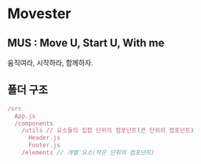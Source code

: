 # Movester

## MUS : Move U, Start U, With me

움직여라, 시작하라, 함께하자.

## 폴더 구조

```js
/src
  App.js
  /components
    /utils // 요소들의 집합 단위의 컴포넌트(큰 단위의 컴포넌트)
      Header.js
      Footer.js
    /elements // 개별 요소(작은 단위의 컴포넌트)
```
